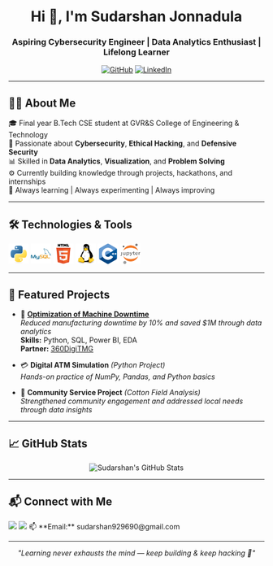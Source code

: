 <!-- Profile README for Sudarshan Jonnadula -->

<h1 align="center">Hi 👋, I'm Sudarshan Jonnadula</h1>
<h3 align="center">Aspiring Cybersecurity Engineer | Data Analytics Enthusiast | Lifelong Learner</h3>

<p align="center">
  <a href="https://github.com/sudarshan-96"><img src="https://img.shields.io/github/followers/sudarshan-96?label=Follow&style=social" alt="GitHub"></a>
  <a href="https://www.linkedin.com/in/sudarshan-jonnadula-3100671aa/"><img src="https://img.shields.io/badge/LinkedIn-Connect-blue?logo=linkedin&style=flat-square" alt="LinkedIn"></a>
</p>

---

## 👨‍💻 About Me

🎓 Final year B.Tech CSE student at GVR&S College of Engineering & Technology  
🔐 Passionate about **Cybersecurity**, **Ethical Hacking**, and **Defensive Security**  
📊 Skilled in **Data Analytics**, **Visualization**, and **Problem Solving**  
⚙️ Currently building knowledge through projects, hackathons, and internships  
🌱 Always learning | Always experimenting | Always improving

---

## 🛠️ Technologies & Tools

<p align="left">
  <img src="https://raw.githubusercontent.com/devicons/devicon/master/icons/python/python-original.svg" alt="python" width="40" height="40"/>
  <img src="https://raw.githubusercontent.com/devicons/devicon/master/icons/mysql/mysql-original-wordmark.svg" alt="mysql" width="40" height="40"/>
  <img src="https://raw.githubusercontent.com/devicons/devicon/master/icons/html5/html5-original-wordmark.svg" alt="html5" width="40" height="40"/>
  <img src="https://raw.githubusercontent.com/devicons/devicon/master/icons/linux/linux-original.svg" alt="linux" width="40" height="40"/>
  <img src="https://raw.githubusercontent.com/devicons/devicon/master/icons/cplusplus/cplusplus-original.svg" alt="cplusplus" width="40" height="40"/>
  <img src="https://raw.githubusercontent.com/devicons/devicon/master/icons/jupyter/jupyter-original-wordmark.svg" alt="jupyter" width="40" height="40"/>
</p>

---

## 🚀 Featured Projects

- 🔧 [**Optimization of Machine Downtime**](https://github.com/sudarshan-96/Optimization_of_Machine_Downtime)  
  *Reduced manufacturing downtime by 10% and saved $1M through data analytics*  
  **Skills:** Python, SQL, Power BI, EDA  
  **Partner:** [360DigiTMG](https://360digitmg.com)

- 💳 **Digital ATM Simulation** *(Python Project)*  
  *Hands-on practice of NumPy, Pandas, and Python basics*

- 🌾 **Community Service Project** *(Cotton Field Analysis)*  
  *Strengthened community engagement and addressed local needs through data insights*

---

## 📈 GitHub Stats

<p align="center">
  <img src="https://github-readme-stats.vercel.app/api?username=sudarshan-96&show_icons=true&theme=default" alt="Sudarshan's GitHub Stats"/>
</p>

---

## 📬 Connect with Me

<p align="left">
<a href="https://www.linkedin.com/in/sudarshan-jonnadula-3100671aa/"><img src="https://img.shields.io/badge/LinkedIn-blue?style=for-the-badge&logo=linkedin"></a>  
<a href="https://github.com/sudarshan-96"><img src="https://img.shields.io/badge/GitHub-000?style=for-the-badge&logo=github"></a>  
📫 **Email:** sudarshan929690@gmail.com
</p>

---

<p align="center"><i>"Learning never exhausts the mind — keep building & keep hacking 🚀"</i></p>
